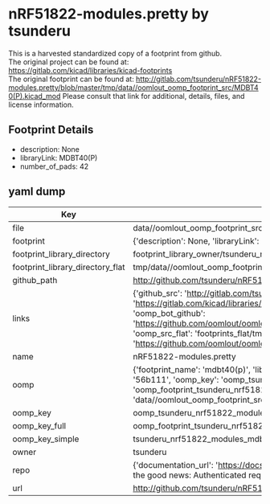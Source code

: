 # nRF51822-modules.pretty by tsunderu  
This is a harvested standardized copy of a footprint from github.  
The original project can be found at:  
https://gitlab.com/kicad/libraries/kicad-footprints  
The original footprint can be found at:
http://gitlab.com/tsunderu/nRF51822-modules.pretty/blob/master/tmp/data//oomlout_oomp_footprint_src/MDBT40(P).kicad_mod
Please consult that link for additional, details, files, and license information.  
## Footprint Details
* description: None  
* libraryLink: MDBT40(P)  
* number_of_pads: 42  
## yaml dump  
| Key | Value |  
| --- | --- |  
| file | data//oomlout_oomp_footprint_src/nRF51822-modules.pretty/MDBT40(P).kicad_mod |  
| footprint | {'description': None, 'libraryLink': 'MDBT40(P)', 'number_of_pads': 42} |  
| footprint_library_directory | footprint_library_owner/tsunderu_nRF51822-modules.pretty |  
| footprint_library_directory_flat | tmp/data//oomlout_oomp_footprint_src/footprints_flat/tsunderu_nrf51822_modules_mdbt40(p)/working |  
| github_path | http://github.com/tsunderu/nRF51822-modules.pretty/blob/master/tmp/data//oomlout_oomp_footprint_src/MDBT40(P).kicad_mod |  
| links | {'github_src': 'http://gitlab.com/tsunderu/nRF51822-modules.pretty/blob/master/tmp/data//oomlout_oomp_footprint_src/MDBT40(P).kicad_mod', 'github_src_repo': 'https://gitlab.com/kicad/libraries/kicad-footprints', 'oomp_bot': 'tmp/data//oomlout_oomp_footprint_src/footprints/tsunderu_nrf51822_modules_mdbt40(p)/working', 'oomp_bot_github': 'https://github.com/oomlout/oomlout_oomp_footprint_bot/tree/main/tmp/data//oomlout_oomp_footprint_src/footprints/tsunderu_nrf51822_modules_mdbt40(p)/working', 'oomp_src_flat': 'footprints_flat/tmp/data//oomlout_oomp_footprint_src/footprints_flat/tsunderu_nrf51822_modules_mdbt40(p)/working', 'oomp_src_flat_github': 'https://github.com/oomlout/oomlout_oomp_footprint_src/tree/main/tmp/data//oomlout_oomp_footprint_src/footprints_flat/tsunderu_nrf51822_modules_mdbt40(p)/working'} |  
| name | nRF51822-modules.pretty |  
| oomp | {'footprint_name': 'mdbt40(p)', 'library_name': 'nrf51822_modules', 'md5': '56b11121302fb03d7f8dd6fde54d6590', 'md5_10': '56b1112130', 'md5_5': '56b11', 'md5_6': '56b111', 'oomp_key': 'oomp_tsunderu_nrf51822_modules_mdbt40(p)', 'oomp_key_extra': 'oomp_footprint_tsunderu_nrf51822_modules_mdbt40(p)', 'oomp_key_full': 'oomp_footprint_tsunderu_nrf51822_modules_mdbt40(p)_56b111', 'oomp_key_simple': 'tsunderu_nrf51822_modules_mdbt40(p)', 'original_filename': 'data//oomlout_oomp_footprint_src/nRF51822-modules.pretty/MDBT40(P).kicad_mod', 'owner_name': 'tsunderu'} |  
| oomp_key | oomp_tsunderu_nrf51822_modules_mdbt40(p) |  
| oomp_key_full | oomp_footprint_tsunderu_nrf51822_modules_mdbt40(p) |  
| oomp_key_simple | tsunderu_nrf51822_modules_mdbt40(p) |  
| owner | tsunderu |  
| repo | {'documentation_url': 'https://docs.github.com/rest/overview/resources-in-the-rest-api#rate-limiting', 'message': "API rate limit exceeded for 84.66.142.224. (But here's the good news: Authenticated requests get a higher rate limit. Check out the documentation for more details.)"} |  
| url | http://github.com/tsunderu/nRF51822-modules.pretty |  

